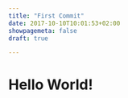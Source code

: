 ```yaml
---
title: "First Commit"
date: 2017-10-10T10:01:53+02:00
showpagemeta: false
draft: true

---
```

# Hello World!
